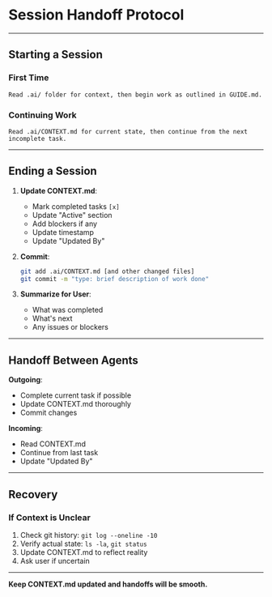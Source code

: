 # Session Handoff Protocol

---

## Starting a Session

### First Time
```
Read .ai/ folder for context, then begin work as outlined in GUIDE.md.
```

### Continuing Work
```
Read .ai/CONTEXT.md for current state, then continue from the next incomplete task.
```

---

## Ending a Session

1. **Update CONTEXT.md**:
   - Mark completed tasks `[x]`
   - Update "Active" section
   - Add blockers if any
   - Update timestamp
   - Update "Updated By"

2. **Commit**:
   ```bash
   git add .ai/CONTEXT.md [and other changed files]
   git commit -m "type: brief description of work done"
   ```

3. **Summarize for User**:
   - What was completed
   - What's next
   - Any issues or blockers

---

## Handoff Between Agents

**Outgoing**:
- Complete current task if possible
- Update CONTEXT.md thoroughly
- Commit changes

**Incoming**:
- Read CONTEXT.md
- Continue from last task
- Update "Updated By"

---

## Recovery

### If Context is Unclear
1. Check git history: `git log --oneline -10`
2. Verify actual state: `ls -la`, `git status`
3. Update CONTEXT.md to reflect reality
4. Ask user if uncertain

---

**Keep CONTEXT.md updated and handoffs will be smooth.**
